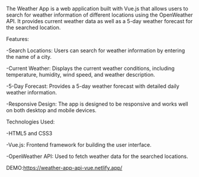 The Weather App is a web application built with Vue.js that allows users to search for weather information of different locations using the OpenWeather API. It provides current weather data as well as a 5-day weather forecast for the searched location.


Features:

-Search Locations: Users can search for weather information by entering the name of a city.

-Current Weather: Displays the current weather conditions, including temperature, humidity, wind speed, and weather description.

-5-Day Forecast: Provides a 5-day weather forecast with detailed daily weather information.

-Responsive Design: The app is designed to be responsive and works well on both desktop and mobile devices.

Technologies Used:

-HTML5 and CSS3

-Vue.js: Frontend framework for building the user interface.

-OpenWeather API: Used to fetch weather data for the searched locations.

DEMO:https://weather-app-api-vue.netlify.app/
